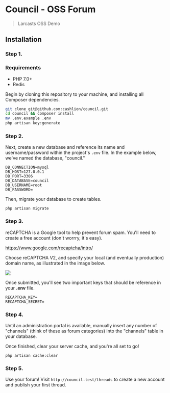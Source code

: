 # Council - OSS Forum

> Larcasts OSS Demo

## Installation

### Step 1.

### Requirements
- PHP 7.0+
- Redis

Begin by cloning this repository to your machine, and installing all Composer dependencies.

```bash
git clone git@github.com:cashlion/council.git
cd council && composer install
mv .env.example .env
php artisan key:generate
```

### Step 2.

Next, create a new database and reference its name and username/password within the project's `.env` file. In the example below, we've named the database, "council."

```
DB_CONNECTION=mysql
DB_HOST=127.0.0.1
DB_PORT=3306
DB_DATABASE=council
DB_USERNAME=root
DB_PASSWORD=
```

Then, migrate your database to create tables.

```
php artisan migrate
```

### Step 3.

reCAPTCHA is a Google tool to help prevent forum spam. You'll need to create a free account (don't worrry, it's easy).

https://www.google.com/recaptcha/intro/

Choose reCAPTCHA V2, and specify your local (and eventually production) domain name, as illustrated in the image below.

![](https://i.imgur.com/KdXLAW0.png)

Once submitted, you'll see two important keys that should be reference in your **.env** file.

```
RECAPTCHA_KEY=
RECAPTCHA_SECRET=
```

### Step 4.

Until an administration portal is available, manually insert any number of "channels" (think of these as forum categories) into the "channels" table in your database.

Once finished, clear your server cache, and you're all set to go!

```
php artisan cache:clear
```

### Step 5.

Use your forum! Visit `http://council.test/threads` to create a new account and publish your first thread.